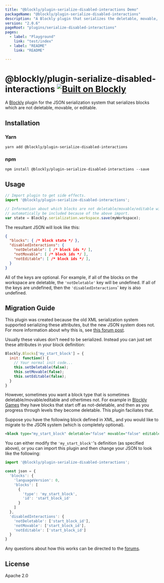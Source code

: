 ```yaml
---
title: "@blockly/plugin-serialize-disabled-interactions Demo"
packageName: "@blockly/plugin-serialize-disabled-interactions"
description: "A Blockly plugin that serializes the deletable, movable, and editable attribues of blocks."
version: "2.0.6"
pageRoot: "plugins/serialize-disabled-interactions"
pages:
  - label: "Playground"
    link: "test/index"
  - label: "README"
    link: "README"

---
```

# @blockly/plugin-serialize-disabled-interactions [![Built on Blockly](https://tinyurl.com/built-on-blockly)](https://github.com/google/blockly)

A [Blockly](https://www.npmjs.com/package/blockly) plugin for the JSON
serialization system that serializes blocks which are not deletable,
movable, or editable.

## Installation

### Yarn
```
yarn add @blockly/plugin-serialize-disabled-interactions
```

### npm
```
npm install @blockly/plugin-serialize-disabled-interactions --save
```

## Usage

```js
// Import plugin to get side effects.
import '@blockly/plugin-serialize-disabled-interactions';

// Information about which blocks are not deletable/movable/editable will
// automatically be included because of the above import.
var state = Blockly.serialization.workspace.save(myWorkspace);
```

The resultant JSON will look like this:
```json
{
  "blocks": { /* block state */ },
  "disabledInteractions": {
    "notDeletable": [ /* block ids */ ],
    "notMovable": [ /* block ids */ ],
    "notEditable": [ /* block ids */ ],
  }
}
```

All of the keys are optional. For example, if all of the blocks on the workspace
are deletable, the `'notDeletable'` key will be undefined. If all of the keys
are undefined, then the `'disabledInteractions`' key is also undefined.

## Migration Guide

This plugin was created because the old XML serialization system supported
serializing these attributes, but the new JSON system does not. For more
information about why this is, see [this forum post](https://groups.google.com/g/blockly/c/eP9PXVfCaHs/m/S4rPmwnTAQAJ).

Usually these values don't need to be serialized. Instead you can just set these
attributes in your block definition:
```javascript
Blockly.Blocks['my_start_block'] = {
  init: function() {
    // Your normal init code...
    this.setDeletable(false);
    this.setMovable(false);
    this.setEditable(false);
  }
}
```

However, sometimes you want a block type that is sometimes
deletable/movable/editable and othertimes not. For example in [Blockly Games](https://blockly.games/)
they have blocks that start off as not-deletable, and then as you progress
through levels they become deletable. This plugin faciliates that.

Suppose you have the following block defined in XML, and you would like to
migrate to the JSON system (which is completely optional).
```xml
<block type="my_start_block" deletable="false" movable="false" editable="false"/>
```

You can either modify the `'my_start_block'`'s definition (as specified above),
or you can import this plugin and then change your JSON to look like the
following:
```javascript
import '@blockly/plugin-serialize-disabled-interactions';

const json = {
  'blocks': {
    'languageVersion': 0,
    'blocks': [
      {
        'type': 'my_start_block',
        'id': 'start_block_id'
      }
    ]
  },
  'disabledInteractions': {
    'notDeletable': ['start_block_id'],
    'notMovable': ['start_block_id'],
    'notEditable': ['start_block_id']
  }
}
```

Any questions about how this works can be directed to the [forums](https://groups.google.com/g/blockly).

## License
Apache 2.0
